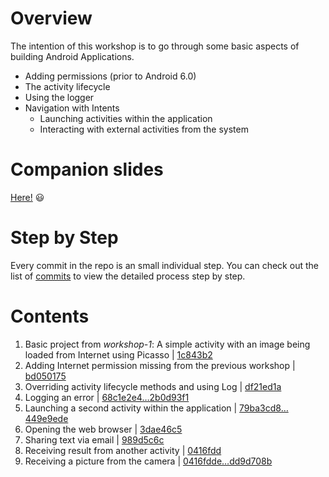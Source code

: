 # Overview
The intention of this workshop is to go through some basic aspects of building Android Applications.
- Adding permissions (prior to Android 6.0)
- The activity lifecycle
- Using the logger
- Navigation with Intents
  - Launching activities within the application
  - Interacting with external activities from the system

# Companion slides
[Here!](slides/workshop2.pdf) 😃

# Step by Step
Every commit in the repo is an small individual step. You can check out the list of [commits](https://github.com/schibsted-android-training/workshop-2/commits/master) to view the detailed process step by step.

# Contents
1. Basic project from *workshop-1*: A simple activity with an image being loaded from Internet using Picasso | [1c843b2](https://github.com/schibsted-android-training/workshop-2/commit/1c843b24219c876ad9dc12a8d2bea7fd9476167f)
2. Adding Internet permission missing from the previous workshop | [bd050175](https://github.com/schibsted-android-training/workshop-2/commit/bd050175651ed13c7cefde93148c039d48e398af)
3. Overriding activity lifecycle methods and using Log | [df21ed1a](https://github.com/schibsted-android-training/workshop-2/commit/df21ed1a555c5089a9c9b2ef5027b02a3e5ab81d)
4. Logging an error | [68c1e2e4…2b0d93f1](https://github.com/schibsted-android-training/workshop-2/compare/df21ed1a555c5089a9c9b2ef5027b02a3e5ab81d...2b0d93f1538e74fc20af7703988a799954d4bc34)
5. Launching a second activity within the application | [79ba3cd8…449e9ede](https://github.com/schibsted-android-training/workshop-2/compare/2b0d93f1538e74fc20af7703988a799954d4bc34...449e9edeed523e7de4156daaab7b4e1c0209136b)
6. Opening the web browser | [3dae46c5](https://github.com/schibsted-android-training/workshop-2/commit/3dae46c5cfb2fc8b056e750ce59524be84ca9d08)
7. Sharing text via email | [989d5c6c](https://github.com/schibsted-android-training/workshop-2/commit/989d5c6c9d6d84bad2c016f85be48873ce5ea84f)
8. Receiving result from another activity | [0416fdd](https://github.com/schibsted-android-training/workshop-2/commit/0416fdde745dd495a2c62e8ce75117f53af5fc2a)
8. Receiving a picture from the camera | [0416fdde…dd9d708b](https://github.com/schibsted-android-training/workshop-2/compare/0416fdde745dd495a2c62e8ce75117f53af5fc2a...dd9d708bd0d438d3b91909fcc96a8965efc713cf)
